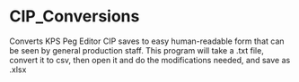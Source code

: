 # CIP_Conversions
Converts KPS Peg Editor CIP saves to easy human-readable form that can be seen by general production staff. This program
will take a .txt file, convert it to csv, then open it and do the modifications needed, and save as .xlsx

## 
